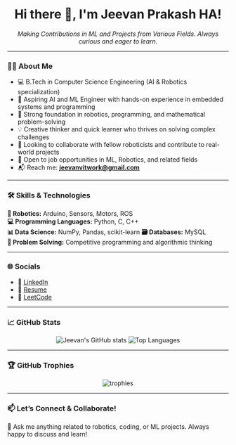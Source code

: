 <h1 align="center">Hi there 👋, I'm Jeevan Prakash HA!</h1>

<p align="center">
  <i>Making Contributions in ML and Projects from Various Fields. Always curious and eager to learn.</i>
</p>

---

### 👨‍🎓 About Me

- 💻 B.Tech in Computer Science Engineering (AI & Robotics specialization)  
- 🤖 Aspiring AI and ML Engineer with hands-on experience in embedded systems and programming  
- 🎯 Strong foundation in robotics, programming, and mathematical problem-solving  
- 💡 Creative thinker and quick learner who thrives on solving complex challenges  
- 👯 Looking to collaborate with fellow roboticists and contribute to real-world projects  
- 🤝 Open to job opportunities in ML, Robotics, and related fields  
- 📬 Reach me: **jeevanvitwork@gmail.com**

---

### 🛠️ Skills & Technologies

**🔧 Robotics:** Arduino, Sensors, Motors, ROS  
**💻 Programming Languages:** Python, C, C++  
**📊 Data Science:** NumPy, Pandas, scikit-learn
**🗃️ Databases:** MySQL  
**🧠 Problem Solving:** Competitive programming and algorithmic thinking

---

### 🌐 Socials

- 🔗 [LinkedIn](https://www.linkedin.com/in/jeevan-prakash-b3846a211)
- 📄 [Resume](https://resume.jeevanvitwork.workers.dev/)
- 🧠 [LeetCode](https://leetcode.com/)

---

### 📈 GitHub Stats

<p align="center">
  <img src="https://github-readme-stats.vercel.app/api?username=jeevanprakashha&show_icons=true&theme=tokyonight" alt="Jeevan's GitHub stats" />
  <img src="https://github-readme-stats.vercel.app/api/top-langs/?username=jeevanprakashha&layout=compact&theme=tokyonight" alt="Top Languages" />
</p>

---

### 🏆 GitHub Trophies

<p align="center">
  <img src="https://github-profile-trophy.vercel.app/?username=jeevanprakashha&theme=onedark&row=1&no-bg=true&margin-w=30" alt="trophies" />
</p>

---

### 📫 Let’s Connect & Collaborate!
💬 Ask me anything related to robotics, coding, or ML projects. Always happy to discuss and learn!

